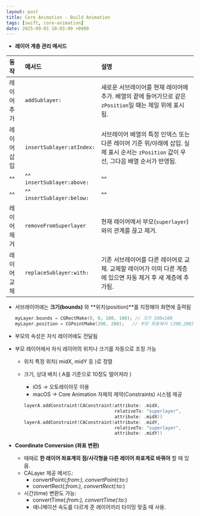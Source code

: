 ```yaml
---
layout: post
title: Core Animation - Build Animation
tags: [swift, core-animation]
date: 2025-09-01 10:03:00 +0900
---
```


- **레이어 계층 관리 메서드**

| 동작 | 메서드 | 설명 |
| :-- | :-- | :-- |
| 레이어 추가 | `addSublayer:` | 새로운 서브레이어를 현재 레이어에 추가. 배열의 끝에 들어가므로 같은 `zPosition`일 때는 제일 위에 표시됨. |
| 레이어 삽입 |  `insertSublayer:atIndex:` |서브레이어 배열의 특정 인덱스 또는 다른 레이어 기준 위/아래에 삽입. 실제 표시 순서는 `zPosition` 값이 우선, 그다음 배열 순서가 반영됨. |
| ^^ | ^^ `insertSublayer:above:` | ^^ |
| ^^ | ^^ `insertSublayer:below:` | ^^ |
| 레이어 제거 | `removeFromSuperlayer` | 현재 레이어에서 부모(`superlayer`)와의 관계를 끊고 제거. |
| 레이어 교체 | `replaceSublayer:with:` | 기존 서브레이어를 다른 레이어로 교체. 교체할 레이어가 이미 다른 계층에 있으면 자동 제거 후 새 계층에 추가됨. |

- 서브레이어에는 **크기(bounds)** 와 **위치(position)**를 지정해야 화면에 출력됨
    
    ```swift
    myLayer.bounds = CGRectMake(0, 0, 100, 100); // 크기 100x100
    myLayer.position = CGPointMake(200, 200);   // 부모 좌표에서 (200,200)에 배치
    ```
    
- 부모의 속성은 자식 레이어에도 전달됨
- 부모 레이어에서 자식 레이어의 위치나 크기를 자동으로 조정 가능
    - 위치 특정 위치( midX, midY 등 )로 정렬
    - 크기, 상대 배치 ( A를 기준으로 10정도 떨어져라 )
        - iOS → 오토레이아웃 이용
        - macOS → Core Animation 자체의 제약(Constraints) 시스템 제공
        
        ```swift
        layerA.addConstraint(CAConstraint(attribute: .midX,
                                          relativeTo: "superlayer",
                                          attribute: .midX))
        layerA.addConstraint(CAConstraint(attribute: .midY,
                                          relativeTo: "superlayer",
                                          attribute: .midY))
        ```
        
- **Coordinate Conversion (좌표 변환)**
    - 때때로 **한 레이어 좌표계의 점/사각형을 다른 레이어 좌표계로 바꿔야** 할 때 있음.
    - CALayer 제공 메서드:
        - convertPoint(_:from:), convertPoint(_:to:)
        - convertRect(_:from:), convertRect(_:to:)
    - 시간(time) 변환도 가능:
        - convertTime(_:from:), convertTime(_:to:)
        - 애니메이션 속도를 다르게 준 레이어끼리 타이밍 맞출 때 사용.